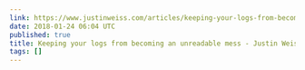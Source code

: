 ```yaml
---
link: https://www.justinweiss.com/articles/keeping-your-logs-from-becoming-an-unreadable-mess/
date: 2018-01-24 06:04 UTC
published: true
title: Keeping your logs from becoming an unreadable mess - Justin Weiss
tags: []
---
```



